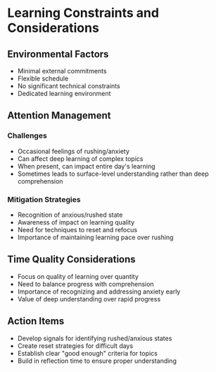 # Learning Constraints and Considerations

## Environmental Factors
- Minimal external commitments
- Flexible schedule
- No significant technical constraints
- Dedicated learning environment

## Attention Management
### Challenges
- Occasional feelings of rushing/anxiety
- Can affect deep learning of complex topics
- When present, can impact entire day's learning
- Sometimes leads to surface-level understanding rather than deep comprehension

### Mitigation Strategies
- Recognition of anxious/rushed state
- Awareness of impact on learning quality
- Need for techniques to reset and refocus
- Importance of maintaining learning pace over rushing

## Time Quality Considerations
- Focus on quality of learning over quantity
- Need to balance progress with comprehension
- Importance of recognizing and addressing anxiety early
- Value of deep understanding over rapid progress

## Action Items
- Develop signals for identifying rushed/anxious states
- Create reset strategies for difficult days
- Establish clear "good enough" criteria for topics
- Build in reflection time to ensure proper understanding